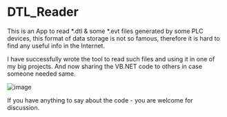 # DTL_Reader

This is an App to read *.dtl & some *.evt files generated by some PLC devices, this format of data storage is not so famous, therefore it is hard to find any useful info in the Internet.

I have successfully wrote the tool to read such files and using it in one of my big projects. And now sharing the VB.NET code to others in case someone needed same.

![image](https://user-images.githubusercontent.com/12536828/137326216-a9a42f42-56f2-45e1-b21a-939d3d523b14.png)

If you have anything to say about the code - you are welcome for discussion.
